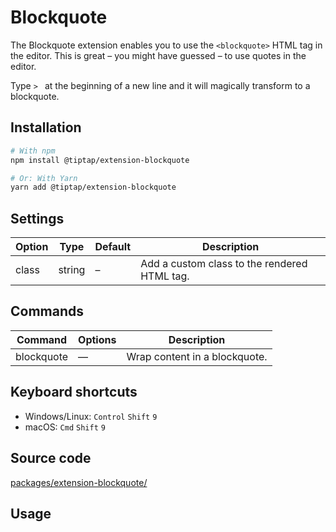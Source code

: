 # Blockquote
The Blockquote extension enables you to use the `<blockquote>` HTML tag in the editor. This is great – you might have guessed – to use quotes in the editor.

Type <code>>&nbsp;</code> at the beginning of a new line and it will magically transform to a blockquote.

## Installation
```bash
# With npm
npm install @tiptap/extension-blockquote

# Or: With Yarn
yarn add @tiptap/extension-blockquote
```

## Settings
| Option | Type   | Default | Description                                  |
| ------ | ------ | ------- | -------------------------------------------- |
| class  | string | –       | Add a custom class to the rendered HTML tag. |

## Commands
| Command    | Options | Description                   |
| ---------- | ------- | ----------------------------- |
| blockquote | —       | Wrap content in a blockquote. |

## Keyboard shortcuts
* Windows/Linux: `Control`&nbsp;`Shift`&nbsp;`9`
* macOS: `Cmd`&nbsp;`Shift`&nbsp;`9`

## Source code
[packages/extension-blockquote/](https://github.com/ueberdosis/tiptap-next/blob/main/packages/extension-blockquote/)

## Usage
<demo name="Extensions/Blockquote" highlight="3-5,17,36" />
